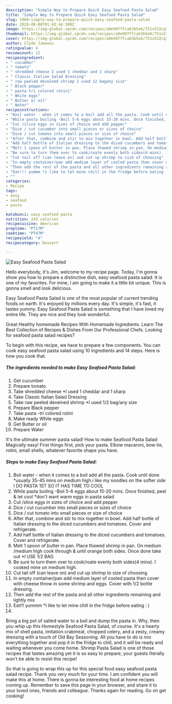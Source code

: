 ```yaml
---
description: "Simple Way to Prepare Quick Easy Seafood Pasta Salad"
title: "Simple Way to Prepare Quick Easy Seafood Pasta Salad"
slug: 1060-simple-way-to-prepare-quick-easy-seafood-pasta-salad
date: 2020-08-06T01:43:44.509Z
image: https://img-global.cpcdn.com/recipes/a0e997ffca63b5e6/751x532cq70/easy-seafood-pasta-salad-recipe-main-photo.jpg
thumbnail: https://img-global.cpcdn.com/recipes/a0e997ffca63b5e6/751x532cq70/easy-seafood-pasta-salad-recipe-main-photo.jpg
cover: https://img-global.cpcdn.com/recipes/a0e997ffca63b5e6/751x532cq70/easy-seafood-pasta-salad-recipe-main-photo.jpg
author: Clyde Jimenez
ratingvalue: 4
reviewcount: 12
recipeingredient:
- " cucumber"
- " tomato"
- " shredded cheese I used 1 cheddar and 1 sharp"
- " Classic Italian Salad Dressing"
- " raw peeled deveined shrimp I used 12 bagany size"
- " Black pepper"
- " pasta tri colored rotini"
- " White eggs"
- " Butter or oil"
- " Water"
recipeinstructions:
- "Boil water - when it comes to a boil add all the pasta. Cook until done *usually 35-45 mins on medium high.i like my noodles on the softer side I DO PASTA 1ST SO IT HAS TIME TO COOL"
- "While pasta boiling -Boil 5-6 eggs about 15-20 mins. Once finished, peel &amp; let cool *don&#39;t want warm eggs in pasta salad"
- "Cut /slice eggs in sizes of choice and add pepper"
- "Dice / cut cucumber into small pieces or sizes of choice"
- "Dice / cut tomato into small pieces or size of choice"
- "After that, combine and stir to mix together in bowl. Add half bottle of Italian dressing to the diced cucumbers and tomatoes. Cover and refrigerate."
- "Add half bottle of Italian dressing to the diced cucumbers and tomatoes. Cover and refrigerate."
- "Melt 1 spoon of butter in pan. Place thawed shrimp in pan. On medium /medium high cook through &amp; until orange both sides. Once done take out *I USE 1/2 BAG"
- "Be sure to turn them over to cook/roate evenly both sides(4 mins). I cooked mine on medium high."
- "Cut tail off (can leave on) and cut up shrimp to size of choosing"
- "In empty container/pan add medium layer of cooled pasta then cover with cheese throw in some shrimp and eggs. Cover with 1/2 bottle dressing."
- "Then add the rest of the pasta and all other ingredients remaining and lightly mix"
- "Eat!!! yummm *i like to let mine chill in the fridge before eating : )"
- ""
categories:
- Recipe
tags:
- easy
- seafood
- pasta

katakunci: easy seafood pasta 
nutrition: 243 calories
recipecuisine: American
preptime: "PT17M"
cooktime: "PT47M"
recipeyield: "4"
recipecategory: Dessert

---
```



![Easy Seafood Pasta Salad](https://img-global.cpcdn.com/recipes/a0e997ffca63b5e6/751x532cq70/easy-seafood-pasta-salad-recipe-main-photo.jpg)

Hello everybody, it's Jim, welcome to my recipe page. Today, I'm gonna show you how to prepare a distinctive dish, easy seafood pasta salad. It is one of my favorites. For mine, I am going to make it a little bit unique. This is gonna smell and look delicious.

Easy Seafood Pasta Salad is one of the most popular of current trending foods on earth. It's enjoyed by millions every day. It's simple, it's fast, it tastes yummy. Easy Seafood Pasta Salad is something that I have loved my entire life. They are nice and they look wonderful.

Great Healthy homemade Recipes With Homemade Ingredients. Learn The Best Collection of Recipes &amp; Dishes From Our Professional Chefs. Looking for seafood pasta salad recipes?


To begin with this recipe, we have to prepare a few components. You can cook easy seafood pasta salad using 10 ingredients and 14 steps. Here is how you cook that.

<!--inarticleads1-->

##### The ingredients needed to make Easy Seafood Pasta Salad:

1. Get  cucumber
1. Prepare  tomato
1. Take  shredded cheese *I used 1 cheddar and 1 sharp
1. Take  Classic Italian Salad Dressing
1. Take  raw peeled deveined shrimp *I used 1/2 bag/any size
1. Prepare  Black pepper
1. Take  pasta -tri colored rotini
1. Make ready  White eggs
1. Get  Butter or oil
1. Prepare  Water


It&#39;s the ultimate summer pasta salad! How to make Seafood Pasta Salad: Magically easy! First things first, pick your pasta. Elbow macaroni, bow tie, rotini, small shells, whatever favorite shape you have. 

<!--inarticleads2-->

##### Steps to make Easy Seafood Pasta Salad:

1. Boil water - when it comes to a boil add all the pasta. Cook until done *usually 35-45 mins on medium high.i like my noodles on the softer side I DO PASTA 1ST SO IT HAS TIME TO COOL
1. While pasta boiling -Boil 5-6 eggs about 15-20 mins. Once finished, peel &amp; let cool *don&#39;t want warm eggs in pasta salad
1. Cut /slice eggs in sizes of choice and add pepper
1. Dice / cut cucumber into small pieces or sizes of choice
1. Dice / cut tomato into small pieces or size of choice
1. After that, combine and stir to mix together in bowl. Add half bottle of Italian dressing to the diced cucumbers and tomatoes. Cover and refrigerate.
1. Add half bottle of Italian dressing to the diced cucumbers and tomatoes. Cover and refrigerate.
1. Melt 1 spoon of butter in pan. Place thawed shrimp in pan. On medium /medium high cook through &amp; until orange both sides. Once done take out *I USE 1/2 BAG
1. Be sure to turn them over to cook/roate evenly both sides(4 mins). I cooked mine on medium high.
1. Cut tail off (can leave on) and cut up shrimp to size of choosing
1. In empty container/pan add medium layer of cooled pasta then cover with cheese throw in some shrimp and eggs. Cover with 1/2 bottle dressing.
1. Then add the rest of the pasta and all other ingredients remaining and lightly mix
1. Eat!!! yummm *i like to let mine chill in the fridge before eating : )
1. 


Bring a big pot of salted water to a boil and dump the pasta in. Why, then you whip up this Homestyle Seafood Pasta Salad, of course. It&#39;s a hearty mix of shell pasta, imitation crabmeat, chopped celery, and a zesty, creamy dressing with a touch of Old Bay Seasoning. All you have to do is mix everything together and pop it in the fridge to chill, and it will be ready and waiting whenever you come home. Shrimp Pasta Salad is one of those recipes that tastes amazing yet it is so easy to prepare, your guests literally won&#39;t be able to resist this recipe! 

So that is going to wrap this up for this special food easy seafood pasta salad recipe. Thank you very much for your time. I am confident you will make this at home. There is gonna be interesting food at home recipes coming up. Remember to save this page in your browser, and share it to your loved ones, friends and colleague. Thanks again for reading. Go on get cooking!

